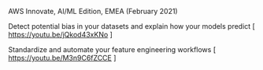 
AWS Innovate, AI/ML Edition, EMEA (February 2021)

Detect potential bias in your datasets and explain how your models predict [ https://youtu.be/jQkod43xKNo ]

Standardize and automate your feature engineering workflows [ https://youtu.be/M3n9C6fZCCE ]


